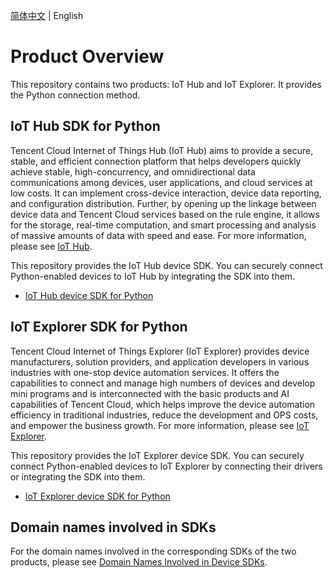 [简体中文](https://github.com/tencentyun/iot-device-python) | English   

# Product Overview

This repository contains two products: IoT Hub and IoT Explorer. It provides the Python connection method.

## IoT Hub SDK for Python

Tencent Cloud Internet of Things Hub (IoT Hub) aims to provide a secure, stable, and efficient connection platform that helps developers quickly achieve stable, high-concurrency, and omnidirectional data communications among devices, user applications, and cloud services at low costs. It can implement cross-device interaction, device data reporting, and configuration distribution. Further, by opening up the linkage between device data and Tencent Cloud services based on the rule engine, it allows for the storage, real-time computation, and smart processing and analysis of massive amounts of data with speed and ease. For more information, please see [IoT Hub](https://cloud.tencent.com/document/product/634).

This repository provides the IoT Hub device SDK. You can securely connect Python-enabled devices to IoT Hub by integrating the SDK into them.

* [IoT Hub device SDK for Python](hub/)


## IoT Explorer SDK for Python

Tencent Cloud Internet of Things Explorer (IoT Explorer) provides device manufacturers, solution providers, and application developers in various industries with one-stop device automation services. It offers the capabilities to connect and manage high numbers of devices and develop mini programs and is interconnected with the basic products and AI capabilities of Tencent Cloud, which helps improve the device automation efficiency in traditional industries, reduce the development and OPS costs, and empower the business growth. For more information, please see [IoT Explorer](https://cloud.tencent.com/document/product/1081).

This repository provides the IoT Explorer device SDK. You can securely connect Python-enabled devices to IoT Explorer by connecting their drivers or integrating the SDK into them.

* [IoT Explorer device SDK for Python](explorer/)


## Domain names involved in SDKs

For the domain names involved in the corresponding SDKs of the two products, please see [Domain Names Involved in Device SDKs](https://github.com/tencentyun/iot-device-java/wiki/Device-SDK涉及的域名).
